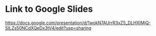 # Link to Google Slides
https://docs.google.com/presentation/d/1wokN7AUrrR3xZ5_DLHXIMjQ-SILZs50NCdXQeDx3tV4/edit?usp=sharing
